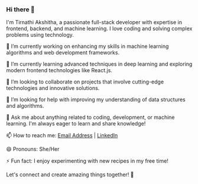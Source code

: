 ### Hi there 👋

I'm Tirnathi Akshitha, a passionate full-stack developer with expertise in frontend, backend, and machine learning. I love coding and solving complex problems using technology.

🔭 I’m currently working on enhancing my skills in machine learning algorithms and web development frameworks.

🌱 I’m currently learning advanced techniques in deep learning and exploring modern frontend technologies like React.js.

👯 I’m looking to collaborate on projects that involve cutting-edge technologies and innovative solutions.

🤔 I’m looking for help with improving my understanding of data structures and algorithms.

💬 Ask me about anything related to coding, development, or machine learning. I'm always eager to learn and share knowledge!

📫 How to reach me: [Email Address](akshithatirnathi99@gmail.com) | [LinkedIn](https://www.linkedin.com/in/akshitha-tirnathi-ba6224289/) 

😄 Pronouns: She/Her

⚡ Fun fact: I enjoy experimenting with new recipes in my free time!

Let's connect and create amazing things together! 🚀
